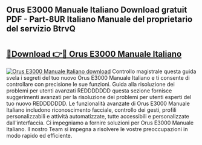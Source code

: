 ## Orus E3000 Manuale Italiano Download gratuit PDF - Part-8UR Italiano Manuale del proprietario del servizio BtrvQ

# <h2><a href="http://dfa0mo.blite.top/?on=Orus+E3000+Manuale+Italiano">🔗Download 👉🔴 Orus E3000 Manuale Italiano</a></h2>

[![Orus E3000 Manuale Italiano download](https://i.imgur.com/lujVjoI.png)](http://dfa0mo.blite.top/?on=Orus+E3000+Manuale+Italiano)
Controllo magistrale questa guida svela i segreti del tuo nuovo Orus E3000 Manuale Italiano e ti consente di controllare con precisione le sue funzioni. Guida alla risoluzione dei problemi per utenti avanzati REDDDDDDD questa sezione fornisce suggerimenti avanzati per la risoluzione dei problemi per utenti esperti del tuo nuovo REDDDDDDD. Le funzionalità avanzate di Orus E3000 Manuale Italiano includono riconoscimento facciale, controllo dei gesti, profili personalizzabili e attività automatizzate, tutte accessibili e personalizzate dall'interfaccia. Ci impegniamo a fornire soluzioni per Orus E3000 Manuale Italiano. Il nostro Team si impegna a risolvere le vostre preoccupazioni in modo rapido ed efficiente.
